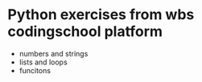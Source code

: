 # Python exercises from wbs codingschool platform
- numbers and strings
- lists and loops
- funcitons
